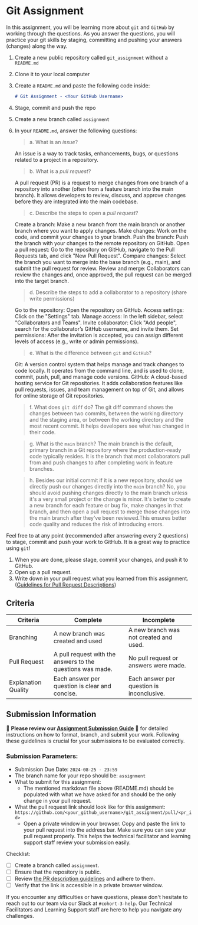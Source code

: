 # Git Assignment

In this assignment, you will be learning more about `git` and `GitHub` by working through the questions. As you answer the questions, you will practice your git skills by staging, committing and pushing your answers (changes) along the way.

1. Create a new public repository called `git_assignment` without a `README.md`
2. Clone it to your local computer
3. Create a `README.md` and paste the following code inside:

    ```markdown
    # Git Assignment - <Your GitHub Username>
    ```

4. Stage, commit and push the repo
5. Create a new branch called `assignment`
6. In your `README.md`, answer the following questions:
    
    > a. What is an _issue_?
   
     An issue is a way to track tasks, enhancements, bugs, or questions related to a project in a repository. 
    > b. What is a _pull request_?
    
     A pull request (PR) is a request to merge changes from one branch of a repository into another (often from a feature branch into the main branch). It allows developers to review, discuss, and approve changes before they are integrated into the main codebase.
    > c. Describe the steps to open a _pull request_?
     
     Create a branch: Make a new branch from the main branch or another branch where you want to apply changes.
     Make changes: Work on the code, and commit your changes to your branch.
     Push the branch: Push the branch with your changes to the remote repository on GitHub.
     Open a pull request: Go to the repository on GitHub, navigate to the Pull Requests tab, and click "New Pull Request".
     Compare changes: Select the branch you want to merge into the base branch (e.g., main), and submit the pull request for review.
     Review and merge: Collaborators can review the changes and, once approved, the pull request can be merged into the target branch.

    > d. Describe the steps to add a collaborator to a repository (share write permissions)

     Go to the repository: Open the repository on GitHub.
     Access settings: Click on the "Settings" tab.
     Manage access: In the left sidebar, select "Collaborators and Teams".
     Invite collaborator: Click "Add people", search for the collaborator’s GitHub username, and invite them.
     Set permissions: After the invitation is accepted, you can assign different levels of access (e.g., write or admin permissions).

    > e. What is the difference between `git` and `GitHub`?
     
     Git: A version control system that helps manage and track changes to code locally. It operates from the command line, and is used to clone, commit, push, pull, and manage code versions.
     GitHub: A cloud-based hosting service for Git repositories. It adds collaboration features like pull requests, issues, and team management on top of Git, and allows for online storage of Git repositories.

    > f. What does `git diff` do?
     The git diff command shows the changes between two commits, between the working directory and the staging area, or between the working directory and the most recent commit. It helps developers see what has changed in their code.

    > g. What is the `main` branch?
      The main branch is the default, primary branch in a Git repository where the production-ready code typically resides. It is the branch that most collaborators pull from and push changes to after completing work in feature branches.
      
    > h. Besides our initial commit if it is a new repository, should we directly push our changes directly into the `main` branch?
     No, you should avoid pushing changes directly to the main branch unless it's a very small project or the change is minor. It's better to create a new branch for each feature or bug fix, make changes in that branch, and then open a pull request to merge those changes into the main branch after they’ve been reviewed.This ensures better code quality and reduces the risk of introducing errors.

Feel free to at any point (recommended after answering every 2 questions) to stage, commit and push your work to GitHub. It is a great way to practice using `git`!

1. When you are done, please stage, commit your changes, and push it to GitHub.
2. Open up a pull request.
3. Write down in your pull request what you learned from this assignment. ([Guidelines for Pull Request Descriptions](https://github.com/UofT-DSI/onboarding/blob/main/onboarding_documents/submissions.md#guidelines-for-pull-request-descriptions))

## Criteria

|Criteria|Complete|Incomplete|
|---|---|---|
|Branching|A new branch was created and used|A new branch was not created and used.|
|Pull Request|A pull request with the answers to the questions was made.|No pull request or answers were made.|
|Explanation Quality|Each answer per question is clear and concise.|Each answer per question is inconclusive.|

## Submission Information

🚨 **Please review our [Assignment Submission Guide](https://github.com/UofT-DSI/onboarding/blob/main/onboarding_documents/submissions.md)** 🚨 for detailed instructions on how to format, branch, and submit your work. Following these guidelines is crucial for your submissions to be evaluated correctly.

### Submission Parameters:
* Submission Due Date: `2024-08-25 - 23:59`
* The branch name for your repo should be: `assignment`
* What to submit for this assignment:
    * The mentioned markdown file above (README.md) should be populated with what we have asked for and should be the only change in your pull request.
* What the pull request link should look like for this assignment: `https://github.com/<your_github_username>/git_assignment/pull/<pr_id>`
    * Open a private window in your browser. Copy and paste the link to your pull request into the address bar. Make sure you can see your pull request properly. This helps the technical facilitator and learning support staff review your submission easily.

Checklist:
- [ ] Create a branch called `assignment`.
- [ ] Ensure that the repository is public.
- [ ] Review [the PR description guidelines](https://github.com/UofT-DSI/onboarding/blob/main/onboarding_documents/submissions.md#guidelines-for-pull-request-descriptions) and adhere to them.
- [ ] Verify that the link is accessible in a private browser window.

If you encounter any difficulties or have questions, please don't hesitate to reach out to our team via our Slack at `#cohort-3-help`. Our Technical Facilitators and Learning Support staff are here to help you navigate any challenges.
